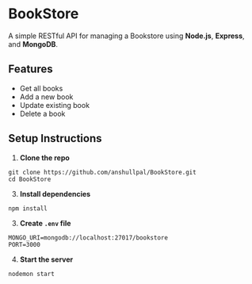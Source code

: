 # BookStore

A simple RESTful API for managing a Bookstore using **Node.js**, **Express**, and **MongoDB**.

## Features

- Get all books
- Add a new book
- Update existing book
- Delete a book

## Setup Instructions

1. **Clone the repo**
```
git clone https://github.com/anshullpal/BookStore.git
cd BookStore
```
3. **Install dependencies**
```
npm install
```

3. **Create `.env` file**
```
MONGO_URI=mongodb://localhost:27017/bookstore
PORT=3000
```

4. **Start the server**
```
nodemon start
```
